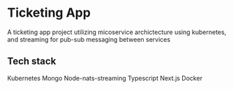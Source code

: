 # Ticketing App

A ticketing app project utilizing micoservice archictecture using kubernetes, and streaming for pub-sub messaging between services

## Tech stack

Kubernetes
Mongo
Node-nats-streaming
Typescript
Next.js
Docker
